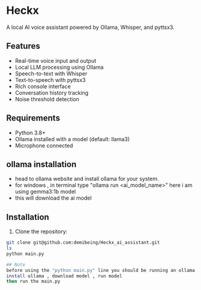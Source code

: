 # Heckx

A local AI voice assistant powered by Ollama, Whisper, and pyttsx3.

## Features
- Real-time voice input and output
- Local LLM processing using Ollama
- Speech-to-text with Whisper
- Text-to-speech with pyttsx3
- Rich console interface
- Conversation history tracking
- Noise threshold detection

## Requirements
- Python 3.8+
- Ollama installed with a model (default: llama3)
- Microphone connected


## ollama installation
- head to ollama website and install ollama for your system.
- for windows , in terminal type "ollama run <ai_model_name>" here i am using gemma3:1b model
- this will download the ai model 

## Installation
1. Clone the repository:
```bash
git clone git@github.com:demibeing/Heckx_ai_assistant.git
ls
python main.py

## Note
before using the "python main.py" line you should be running an ollama model in the background.
install ollama , download model , run model 
then run the main.py
